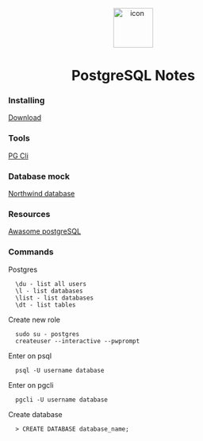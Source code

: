 <p align="center">
  <img
    alt="icon"
    width="80"
    src="https://camo.githubusercontent.com/7ec7342682bb9a1b6bd253b57604c36add3c44b5/68747470733a2f2f75706c6f61642e77696b696d656469612e6f72672f77696b6970656469612f636f6d6d6f6e732f322f32392f506f737467726573716c5f656c657068616e742e737667"
  />
</p>

<h1 align="center">
  PostgreSQL Notes
</h1>

### Installing

[Download](https://www.postgresql.org/download/)

### Tools

[PG Cli](https://www.pgcli.com/)

### Database mock

[Northwind database](https://github.com/pthom/northwind_psql)

### Resources

[Awasome postgreSQL](https://github.com/dhamaniasad/awesome-postgres)

### Commands

Postgres
```
  \du - list all users
  \l - list databases
  \list - list databases
  \dt - list tables
```

Create new role
```
  sudo su - postgres
  createuser --interactive --pwprompt
```

Enter on psql
```
  psql -U username database
```

Enter on pgcli
```
  pgcli -U username database
```

Create database
```
  > CREATE DATABASE database_name;
```
